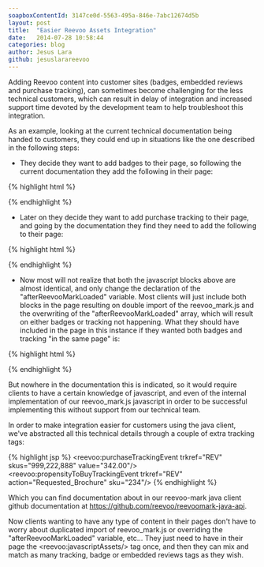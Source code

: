 ```yaml
---
soapboxContentId: 3147ce0d-5563-495a-846e-7abc12674d5b
layout: post
title:  "Easier Reevoo Assets Integration"
date:   2014-07-28 10:58:44
categories: blog
author: Jesus Lara
github: jesuslarareevoo
---
```


Adding Reevoo content into customer sites (badges, embedded reviews and purchase tracking), can sometimes become challenging for the less technical customers, which can result in delay of integration and increased support time devoted by the development team to help troubleshoot this integration.

As an example, looking at the current technical documentation being handed to customers, they could end up in situations like the one described in the following steps:

* They decide they want to add badges to their page, so following the current documentation they add the following in their page:

{% highlight html %}
<script id="reevoomark-loader" type="text/javascript" charset="utf-8">
  (function() {
    var script = document.createElement('script');
    script.type = 'text/javascript';
    script.src = 'http://cdn.mark.reevoo.com/assets/reevoo_mark.js';
    var s = document.getElementById('reevoomark-loader');
    s.parentNode.insertBefore(script, s);
  })();
  
  afterReevooMarkLoaded = [function() {
    ReevooApi.load('TRKREF', function(retailer) {
   	  retailer.init_badges();
    });
  }];
</script>
{% endhighlight %}

* Later on they decide they want to add purchase tracking to their page, and going by the documentation they find they need to add the following to their page:

{% highlight html %}
<script id="reevoomark-loader" type="text/javascript" charset="utf-8">
  (function() {
    var script = document.createElement('script');
    script.type = 'text/javascript';
    script.src = 'http://cdn.mark.reevoo.com/assets/reevoo_mark.js';
    var s = document.getElementById('reevoomark-loader');
    s.parentNode.insertBefore(script, s);
  })();
  
  afterReevooMarkLoaded = [function(){
    ReevooApi.load('TRKREF', function(retailer){
      retailer.track_purchase(["SKU1", "SKU2"], orderValue);
    });
  }];
</script>
{% endhighlight %}


* Now most will not realize that both the javascript blocks above are almost identical, and only change the declaration of the "afterReevooMarkLoaded" variable. Most clients will just include both blocks in the page resulting on double import of the reevoo_mark.js and the overwriting of the "afterReevooMarkLoaded" array, which will result on either badges or tracking not happening.
What they should have included in the page in this instance if they wanted both badges and tracking "in the same page" is:

{% highlight html %}
<script id="reevoomark-loader" type="text/javascript" charset="utf-8">
  (function() {
    var script = document.createElement('script');
    script.type = 'text/javascript';
    script.src = 'http://cdn.mark.reevoo.com/assets/reevoo_mark.js';
    var s = document.getElementById('reevoomark-loader');
    s.parentNode.insertBefore(script, s);
  })();
  
  afterReevooMarkLoaded = [
    function() {
      ReevooApi.load('TRKREF', function(retailer) {
        retailer.init_badges();
      });
    },
    
    function(){
      ReevooApi.load('TRKREF', function(retailer){
        retailer.track_purchase(["SKU1", "SKU2"], orderValue);
      });
    }
  ];
</script>
{% endhighlight %}

But nowhere in the documentation this is indicated, so it would require clients to have a certain knowledge of javascript, and even of the internal implementation of our reevoo_mark.js javascript in order to be successful implementing this without support from our technical team.


In order to make integration easier for customers using the java client, we've abstracted all this technical details through a couple of extra tracking tags:


{% highlight jsp %}
<reevoo:purchaseTrackingEvent trkref="REV" skus="999,222,888" value="342.00"/>
<reevoo:propensityToBuyTrackingEvent trkref="REV" action="Requested_Brochure" sku="234"/>
{% endhighlight %}

Which you can find documentation about in our reevoo-mark java client github documentation at <a href="https://github.com/reevoo/reevoomark-java-api" target="_blank">https://github.com/reevoo/reevoomark-java-api</a>.

Now clients wanting to have any type of content in their pages don't have to worry about duplicated import of reevoo_mark.js or overriding the "afterReevooMarkLoaded" variable, etc... They just need to have in their page the  &lt;reevoo:javascriptAssets/&gt; tag once, and then they can mix and match as many tracking, badge or embedded reviews tags as they wish.

